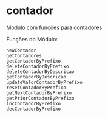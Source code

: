# contador
Modulo com funções para contadores

Funções do Módulo:

    newContador
    getContadores
    getContadorByPrefixo
    deleteContadorByPrefixo
    deleteContadorByDescricao
    getContadorByDescricao
    updateValorContadorByPrefixo
    resetContadorByPrefixo
    getNextContadorByPrefixo
    getPriorContadorByPrefixo
    incContadorByPrefixo
    decContadorByPrefixo



